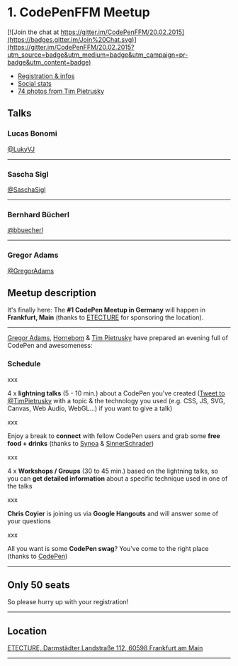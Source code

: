 # 1. CodePenFFM Meetup

[![Join the chat at https://gitter.im/CodePenFFM/20.02.2015](https://badges.gitter.im/Join%20Chat.svg)](https://gitter.im/CodePenFFM/20.02.2015?utm_source=badge&utm_medium=badge&utm_campaign=pr-badge&utm_content=badge)

* [Registration & infos](https://nvite.com/CodePenFFM/c78)
* [Social stats](https://nvite.com/CodePenFFM)
* [74 photos from Tim Pietrusky]()

## Talks

### Lucas Bonomi

[@LukyVJ](https://twitter.com/LukyVJ)

---

### Sascha Sigl

[@SaschaSigl](https://twitter.com/SaschaSigl)

---

### Bernhard Bücherl

[@bbuecherl](https://twitter.com/bbuecherl)

---

### Gregor Adams

[@GregorAdams](https://twitter.com/GregorAdams)


## Meetup description

It's finally here: The **#1 CodePen Meetup in Germany** will happen in **Frankfurt, Main** (thanks to [ETECTURE](http://www.etecture.de) for sponsoring the location). 

---

[Gregor Adams](http://codepen.io/pixelass), [Hornebom](http://codepen.io/Hornebom) & [Tim Pietrusky](http://codepen.io/TimPietrusky) have prepared an evening full of CodePen and awesomeness:

### Schedule

xxx

4 x **lightning talks** (5 - 10 min.) about a CodePen you've created ([Tweet to @TimPietrusky](https://twitter.com/home?status=@TimPietrusky%20%23CodePenFFM%20-%20) with a topic & the technology you used (e.g. CSS, JS, SVG, Canvas, Web Audio, WebGL...) if you want to give a talk)

xxx

Enjoy a break to **connect** with fellow CodePen users and grab some **free food + drinks** (thanks to [Synoa](http://synoa.de) & [SinnerSchrader](https://sinnerschrader.com))

xxx

4 x **Workshops / Groups** (30 to 45 min.) based on the lightning talks, so you can **get detailed information** about a specific technique used in one of the talks

xxx

**Chris Coyier** is joining us via **Google Hangouts** and will answer some of your questions 

xxx

All you want is some **CodePen swag**? You've come to the right place (thanks to [CodePen](http://codepen.io))

---

Only 50 seats
------

So please hurry up with your registration! 

---

Location
---------------------------
[ETECTURE, Darmstädter Landstraße 112, 60598 Frankfurt am Main](https://www.google.com/maps?f=q&hl=en&q=Darmst%C3%A4dter+Landstra%C3%9Fe+112+60598+Frankfurt+am+Main+Germany,+Frankfurt,+de)

---

